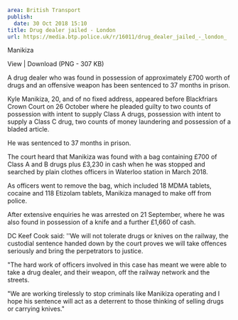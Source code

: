```yaml
area: British Transport
publish:
  date: 30 Oct 2018 15:10
title: Drug dealer jailed - London
url: https://media.btp.police.uk/r/16011/drug_dealer_jailed_-_london_
```

Manikiza

View | Download (PNG - 307 KB)

A drug dealer who was found in possession of approximately £700 worth of drugs and an offensive weapon has been sentenced to 37 months in prison.

 Kyle Manikiza, 20, and of no fixed address, appeared before Blackfriars Crown Court on 26 October where he pleaded guilty to two counts of possession with intent to supply Class A drugs, possession with intent to supply a Class C drug, two counts of money laundering and possession of a bladed article.

He was sentenced to 37 months in prison.

The court heard that Manikiza was found with a bag containing £700 of Class A and B drugs plus £3,230 in cash when he was stopped and searched by plain clothes officers in Waterloo station in March 2018.

As officers went to remove the bag, which included 18 MDMA tablets, cocaine and 118 Etizolam tablets, Manikiza managed to make off from police.

After extensive enquiries he was arrested on 21 September, where he was also found in possession of a knife and a further £1,660 of cash.

DC Keef Cook said: ''We will not tolerate drugs or knives on the railway, the custodial sentence handed down by the court proves we will take offences seriously and bring the perpetrators to justice.

"The hard work of officers involved in this case has meant we were able to take a drug dealer, and their weapon, off the railway network and the streets.

"We are working tirelessly to stop criminals like Manikiza operating and I hope his sentence will act as a deterrent to those thinking of selling drugs or carrying knives."

